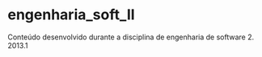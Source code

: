 engenharia_soft_II
==================

Conteúdo desenvolvido durante a disciplina de engenharia de software 2. 2013.1
